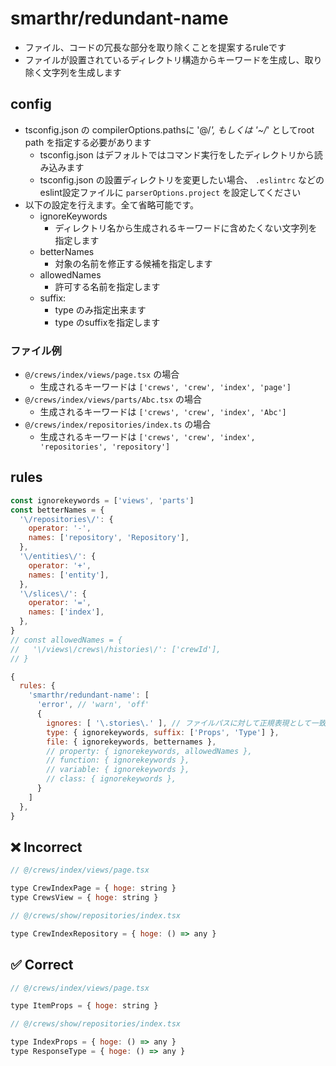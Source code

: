 # smarthr/redundant-name

- ファイル、コードの冗長な部分を取り除くことを提案するruleです
- ファイルが設置されているディレクトリ構造からキーワードを生成し、取り除く文字列を生成します

## config

- tsconfig.json の compilerOptions.pathsに '@/*', もしくは '~/*' としてroot path を指定する必要があります
  - tsconfig.json はデフォルトではコマンド実行をしたディレクトリから読み込みます
  - tsconfig.json の設置ディレクトリを変更したい場合、 `.eslintrc` などのeslint設定ファイルに `parserOptions.project` を設定してください
- 以下の設定を行えます。全て省略可能です。
  - ignoreKeywords
    - ディレクトリ名から生成されるキーワードに含めたくない文字列を指定します
  - betterNames
    - 対象の名前を修正する候補を指定します
  - allowedNames
    - 許可する名前を指定します
  - suffix:
    - type のみ指定出来ます
    - type のsuffixを指定します

### ファイル例
- `@/crews/index/views/page.tsx` の場合
  - 生成されるキーワードは `['crews', 'crew', 'index', 'page']`
- `@/crews/index/views/parts/Abc.tsx` の場合
  - 生成されるキーワードは `['crews', 'crew', 'index', 'Abc']`
- `@/crews/index/repositories/index.ts` の場合
  - 生成されるキーワードは `['crews', 'crew', 'index', 'repositories', 'repository']`


## rules

```js
const ignorekeywords = ['views', 'parts']
const betterNames = {
  '\/repositories\/': {
    operator: '-',
    names: ['repository', 'Repository'],
  },
  '\/entities\/': {
    operator: '+',
    names: ['entity'],
  },
  '\/slices\/': {
    operator: '=',
    names: ['index'],
  },
}
// const allowedNames = {
//   '\/views\/crews\/histories\/': ['crewId'],
// }

{
  rules: {
    'smarthr/redundant-name': [
      'error', // 'warn', 'off'
      {
        ignores: [ '\.stories\.' ], // ファイルパスに対して正規表現として一致する場合はチェック対象外にする
        type: { ignorekeywords, suffix: ['Props', 'Type'] },
        file: { ignorekeywords, betternames },
        // property: { ignorekeywords, allowedNames },
        // function: { ignorekeywords },
        // variable: { ignorekeywords },
        // class: { ignorekeywords },
      }
    ]
  },
}
```

## ❌ Incorrect

```js
// @/crews/index/views/page.tsx

type CrewIndexPage = { hoge: string }
type CrewsView = { hoge: string }
```
```js
// @/crews/show/repositories/index.tsx

type CrewIndexRepository = { hoge: () => any }
```

## ✅ Correct

```js
// @/crews/index/views/page.tsx

type ItemProps = { hoge: string }
```
```js
// @/crews/show/repositories/index.tsx

type IndexProps = { hoge: () => any }
type ResponseType = { hoge: () => any }
```
